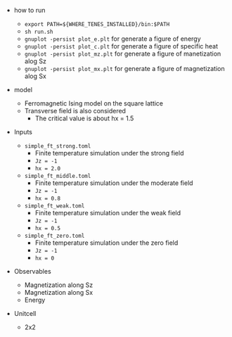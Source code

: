- how to run
    - `export PATH=${WHERE_TENES_INSTALLED}/bin:$PATH`
    - `sh run.sh`
    - `gnuplot -persist plot_e.plt` for generate a figure of energy
    - `gnuplot -persist plot_c.plt` for generate a figure of specific heat
    - `gnuplot -persist plot_mz.plt` for generate a figure of manetization alog Sz
    - `gnuplot -persist plot_mx.plt` for generate a figure of magnetization alog Sx
- model
    - Ferromagnetic Ising model on the square lattice
    - Transverse field is also considered
        - The critical value is about hx = 1.5
- Inputs
    - `simple_ft_strong.toml`
        - Finite temperature simulation under the strong field
        - `Jz = -1`
        - `hx = 2.0`
    - `simple_ft_middle.toml`
        - Finite temperature simulation under the moderate field
        - `Jz = -1`
        - `hx = 0.8`
    - `simple_ft_weak.toml`
        - Finite temperature simulation under the weak field
        - `Jz = -1`
        - `hx = 0.5`
    - `simple_ft_zero.toml`
        - Finite temperature simulation under the zero field
        - `Jz = -1`
        - `hx = 0`

- Observables
    - Magnetization along Sz
    - Magnetization along Sx
    - Energy
- Unitcell
    - 2x2
